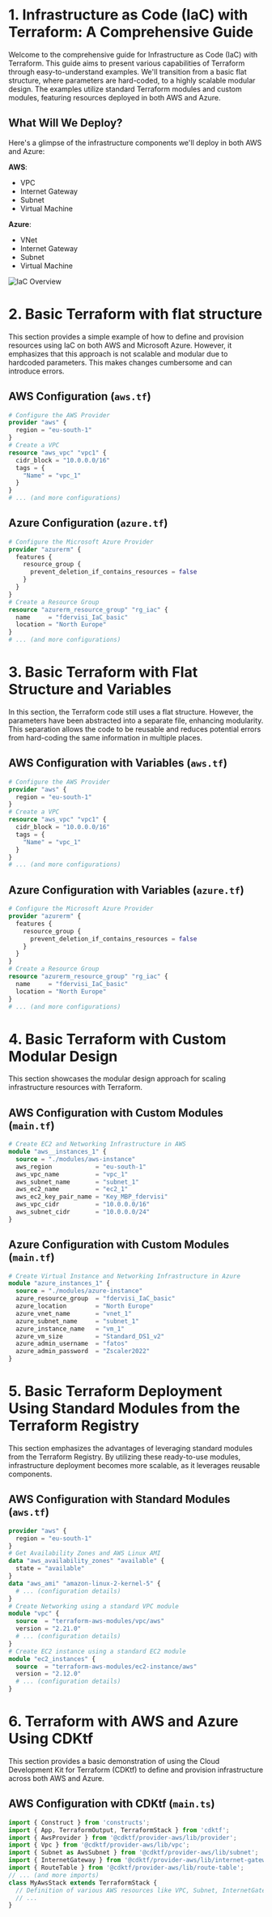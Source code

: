 # 1. Infrastructure as Code (IaC) with Terraform: A Comprehensive Guide

Welcome to the comprehensive guide for Infrastructure as Code (IaC) with Terraform. This guide aims to present various capabilities of Terraform through easy-to-understand examples. We'll transition from a basic flat structure, where parameters are hard-coded, to a highly scalable modular design. The examples utilize standard Terraform modules and custom modules, featuring resources deployed in both AWS and Azure.

## What Will We Deploy?
Here's a glimpse of the infrastructure components we'll deploy in both AWS and Azure:

**AWS**:
- VPC
- Internet Gateway
- Subnet
- Virtual Machine

**Azure**:
- VNet
- Internet Gateway
- Subnet
- Virtual Machine

![IaC Overview](/mnt/data/IaC_overview.png)

# 2. Basic Terraform with flat structure

This section provides a simple example of how to define and provision resources using IaC on both AWS and Microsoft Azure. However, it emphasizes that this approach is not scalable and modular due to hardcoded parameters. This makes changes cumbersome and can introduce errors.

## AWS Configuration (`aws.tf`)
```terraform
# Configure the AWS Provider
provider "aws" {
  region = "eu-south-1"
}
# Create a VPC
resource "aws_vpc" "vpc1" {
  cidr_block = "10.0.0.0/16"
  tags = {
    "Name" = "vpc_1"
  }
}
# ... (and more configurations)
```

## Azure Configuration (`azure.tf`)
```terraform
# Configure the Microsoft Azure Provider
provider "azurerm" {
  features {
    resource_group {
      prevent_deletion_if_contains_resources = false
    }
  }
}
# Create a Resource Group
resource "azurerm_resource_group" "rg_iac" {
  name     = "fdervisi_IaC_basic"
  location = "North Europe"
}
# ... (and more configurations)
```

# 3. Basic Terraform with Flat Structure and Variables

In this section, the Terraform code still uses a flat structure. However, the parameters have been abstracted into a separate file, enhancing modularity. This separation allows the code to be reusable and reduces potential errors from hard-coding the same information in multiple places.

## AWS Configuration with Variables (`aws.tf`)
```terraform
# Configure the AWS Provider
provider "aws" {
  region = "eu-south-1"
}
# Create a VPC
resource "aws_vpc" "vpc1" {
  cidr_block = "10.0.0.0/16"
  tags = {
    "Name" = "vpc_1"
  }
}
# ... (and more configurations)
```

## Azure Configuration with Variables (`azure.tf`)
```terraform
# Configure the Microsoft Azure Provider
provider "azurerm" {
  features {
    resource_group {
      prevent_deletion_if_contains_resources = false
    }
  }
}
# Create a Resource Group
resource "azurerm_resource_group" "rg_iac" {
  name     = "fdervisi_IaC_basic"
  location = "North Europe"
}
# ... (and more configurations)
```

# 4. Basic Terraform with Custom Modular Design

This section showcases the modular design approach for scaling infrastructure resources with Terraform.

## AWS Configuration with Custom Modules (`main.tf`)
```terraform
# Create EC2 and Networking Infrastructure in AWS
module "aws__instances_1" {
  source = "./modules/aws-instance"
  aws_region            = "eu-south-1"
  aws_vpc_name          = "vpc_1"
  aws_subnet_name       = "subnet_1"
  aws_ec2_name          = "ec2_1"
  aws_ec2_key_pair_name = "Key_MBP_fdervisi"
  aws_vpc_cidr          = "10.0.0.0/16"
  aws_subnet_cidr       = "10.0.0.0/24"
}
```

## Azure Configuration with Custom Modules (`main.tf`)
```terraform
# Create Virtual Instance and Networking Infrastructure in Azure
module "azure_instances_1" {
  source = "./modules/azure-instance"
  azure_resource_group  = "fdervisi_IaC_basic"
  azure_location        = "North Europe"
  azure_vnet_name       = "vnet_1"
  azure_subnet_name     = "subnet_1"
  azure_instance_name   = "vm_1"
  azure_vm_size         = "Standard_DS1_v2"
  azure_admin_username  = "fatos"
  azure_admin_password  = "Zscaler2022"
}
```

# 5. Basic Terraform Deployment Using Standard Modules from the Terraform Registry

This section emphasizes the advantages of leveraging standard modules from the Terraform Registry. By utilizing these ready-to-use modules, infrastructure deployment becomes more scalable, as it leverages reusable components.

## AWS Configuration with Standard Modules (`aws.tf`)
```terraform
provider "aws" {
  region = "eu-south-1"
}
# Get Availability Zones and AWS Linux AMI
data "aws_availability_zones" "available" {
  state = "available"
}
data "aws_ami" "amazon-linux-2-kernel-5" {
  # ... (configuration details)
}
# Create Networking using a standard VPC module
module "vpc" {
  source  = "terraform-aws-modules/vpc/aws"
  version = "2.21.0"
  # ... (configuration details)
}
# Create EC2 instance using a standard EC2 module
module "ec2_instances" {
  source  = "terraform-aws-modules/ec2-instance/aws"
  version = "2.12.0"
  # ... (configuration details)
}
```

# 6. Terraform with AWS and Azure Using CDKtf

This section provides a basic demonstration of using the Cloud Development Kit for Terraform (CDKtf) to define and provision infrastructure across both AWS and Azure.

## AWS Configuration with CDKtf (`main.ts`)
```typescript
import { Construct } from 'constructs';
import { App, TerraformOutput, TerraformStack } from 'cdktf';
import { AwsProvider } from '@cdktf/provider-aws/lib/provider';
import { Vpc } from '@cdktf/provider-aws/lib/vpc';
import { Subnet as AwsSubnet } from '@cdktf/provider-aws/lib/subnet';
import { InternetGateway } from '@cdktf/provider-aws/lib/internet-gateway';
import { RouteTable } from '@cdktf/provider-aws/lib/route-table';
// ... (and more imports)
class MyAwsStack extends TerraformStack {
  // Definition of various AWS resources like VPC, Subnet, InternetGateway, etc.
  // ...
}
```



